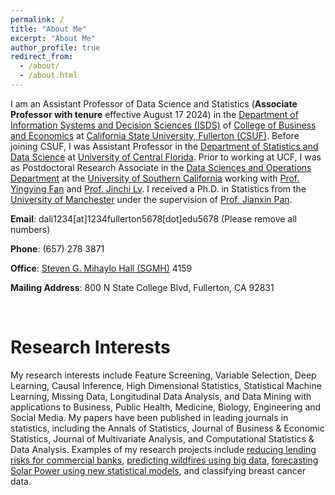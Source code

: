 ```yaml
---
permalink: /
title: "About Me"
excerpt: "About Me"
author_profile: true
redirect_from: 
  - /about/
  - /about.html
---
```


I am an Assistant Professor of Data Science and Statistics (**Associate Professor with tenure** effective August 17 2024) in the [Department of Information Systems and Decision Sciences (ISDS)](https://business.fullerton.edu/academics/isds) of [College of Business and Economics](https://business.fullerton.edu/) at [California State University, Fullerton (CSUF)](https://www.fullerton.edu/).  Before joining CSUF, I was Assistant Professor in the [Department of Statistics and Data Science](https://sciences.ucf.edu/statistics/) at [University of Central Florida](https://www.ucf.edu/). Prior to working at UCF, I was as Postdoctoral Research Associate in the [Data Sciences and Operations Department](https://www.marshall.usc.edu/departments/data-sciences-and-operations) at the [University of Southern California](https://www.usc.edu/) working with [Prof. Yingying Fan](https://faculty.marshall.usc.edu/yingying-fan/) and [Prof. Jinchi Lv](https://faculty.marshall.usc.edu/jinchi-lv/). I received a Ph.D. in Statistics from the [University of Manchester](https://www.manchester.ac.uk/) under the supervision of [Prof. Jianxin Pan](https://www.maths.manchester.ac.uk/about/people/academic-and-research-staff/).

**Email**: dali1234\[at\]1234fullerton5678\[dot\]edu5678 (Please remove all numbers)

**Phone**: (657) 278 3871

**Office**: [Steven G. Mihaylo Hall (SGMH)](https://www.fullerton.edu/campusmap/) 4159

**Mailing Address**: 800 N State College Blvd, 
             Fullerton, CA 92831
         

<br>


Research Interests 
======

My research interests include Feature Screening, Variable Selection, Deep Learning, Causal Inference, High Dimensional Statistics, Statistical Machine Learning, Missing Data, Longitudinal Data Analysis, and Data Mining with applications to Business, Public Health, Medicine, Biology, Engineering and Social Media.  My papers have been published in leading journals in statistics, including the Annals of Statistics, Journal of Business & Economic Statistics, Journal of Multivariate Analysis, and Computational Statistics & Data Analysis. Examples of my research projects include [reducing lending risks for commercial banks](https://www.americanbanker.com/creditunions/news/how-grad-students-helped-improve-analytics-models-at-cfe-federal-credit-union), [predicting wildfires using big data](https://sciences.ucf.edu/news/team-uses-big-data-predict-wildfires/), [forecasting Solar Power using new statistical models](https://ieeexplore.ieee.org/document/8664060), and classifying breast cancer data. 


<br>
<br>


